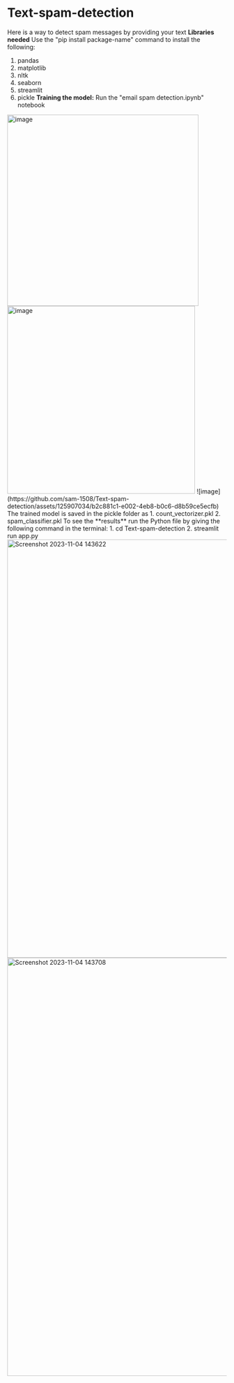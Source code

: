 # Text-spam-detection
Here is a way to detect spam messages by providing your text
**Libraries needed**
Use the "pip install package-name" command to install the following: 
1. pandas
2. matplotlib
3. nltk
4. seaborn
5. streamlit
6. pickle
**Training  the model:**
Run the "email spam detection.ipynb" notebook
<img width="439" alt="image" src="https://github.com/sam-1508/Text-spam-detection/assets/125907034/212f7672-1c8b-4375-afaa-6f41c8aa60ef">
<img width="431" alt="image" src="https://github.com/sam-1508/Text-spam-detection/assets/125907034/ced92d5d-3e03-4d36-b51b-e4e4cca934b8">
![image](https://github.com/sam-1508/Text-spam-detection/assets/125907034/b2c881c1-e002-4eb8-b0c6-d8b59ce5ecfb)
The trained model is saved in the pickle folder as
1. count_vectorizer.pkl
2. spam_classifier.pkl
To see the **results** run the Python file by giving the following command in the terminal:
1. cd Text-spam-detection
2. streamlit run app.py
<img width="960" alt="Screenshot 2023-11-04 143622" src="https://github.com/sam-1508/Text-spam-detection/assets/125907034/a95845d2-7e60-4d6d-b61e-507dbd8465be">
<img width="960" alt="Screenshot 2023-11-04 143708" src="https://github.com/sam-1508/Text-spam-detection/assets/125907034/1f591ce0-8b50-4094-a936-4f90fcc9db0c">
